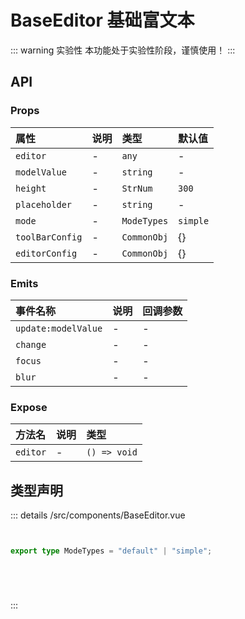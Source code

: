 # BaseEditor 基础富文本  <Badge class="title-badge" type="warning" text="beta" />


::: warning 实验性
本功能处于实验性阶段，谨慎使用！
:::




## API 
### Props

|属性|说明|类型|默认值|
|:---|:---|:---|:---|
|`editor`|-|`any`|-|
|`modelValue`|-|`string`|-|
|`height`|-|`StrNum`|`300`|
|`placeholder`|-|`string`|-|
|`mode`|-|`ModeTypes`|`simple`|
|`toolBarConfig`|-|`CommonObj`|{}|
|`editorConfig`|-|`CommonObj`|{}|

### Emits

|事件名称|说明|回调参数|
|:---|:---|:---|
|`update:modelValue`|-|-|
|`change`|-|-|
|`focus`|-|-|
|`blur`|-|-|

### Expose

|方法名|说明|类型|
|:---|:---|:---|
|`editor`|-|`() => void`|



## 类型声明
::: details
/src/components/BaseEditor.vue


``` ts


export type ModeTypes = "default" | "simple";






```

:::  


